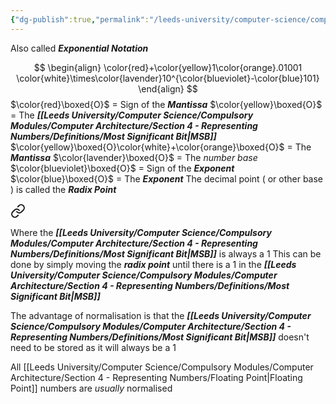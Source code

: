 ```yaml
---
{"dg-publish":true,"permalink":"/leeds-university/computer-science/compulsory-modules/computer-architecture/section-4-representing-numbers/scientific-representation/scientific-representation/"}
---
```


Also called ***Exponential Notation***

$$
\begin{align}
\color{red}+\color{yellow}1\color{orange}.01001
\color{white}\times\color{lavender}10^{\color{blueviolet}-\color{blue}101}
\end{align}
$$
$\color{red}\boxed{O}$ = Sign of the ***Mantissa***
$\color{yellow}\boxed{O}$ = The ***[[Leeds University/Computer Science/Compulsory Modules/Computer Architecture/Section 4 - Representing Numbers/Definitions/Most Significant Bit\|MSB]]***
$\color{yellow}\boxed{O}\color{white}+\color{orange}\boxed{O}$ = The ***Mantissa***
$\color{lavender}\boxed{O}$ = The *number base* 
$\color{blueviolet}\boxed{O}$ = Sign of the ***Exponent***
$\color{blue}\boxed{O}$ = The ***Exponent***
The decimal point ( or other base ) is called the ***Radix Point***


<div class="transclusion internal-embed is-loaded"><a class="markdown-embed-link" href="/leeds-university/computer-science/compulsory-modules/computer-architecture/section-4-representing-numbers/scientific-representation/normalisation/" aria-label="Open link"><svg xmlns="http://www.w3.org/2000/svg" width="24" height="24" viewBox="0 0 24 24" fill="none" stroke="currentColor" stroke-width="2" stroke-linecap="round" stroke-linejoin="round" class="svg-icon lucide-link"><path d="M10 13a5 5 0 0 0 7.54.54l3-3a5 5 0 0 0-7.07-7.07l-1.72 1.71"></path><path d="M14 11a5 5 0 0 0-7.54-.54l-3 3a5 5 0 0 0 7.07 7.07l1.71-1.71"></path></svg></a><div class="markdown-embed">




Where the ***[[Leeds University/Computer Science/Compulsory Modules/Computer Architecture/Section 4 - Representing Numbers/Definitions/Most Significant Bit\|MSB]]*** is always a 1
This can be done by simply moving the ***radix point*** until there is a 1 in the ***[[Leeds University/Computer Science/Compulsory Modules/Computer Architecture/Section 4 - Representing Numbers/Definitions/Most Significant Bit\|MSB]]***

The advantage of normalisation is that the ***[[Leeds University/Computer Science/Compulsory Modules/Computer Architecture/Section 4 - Representing Numbers/Definitions/Most Significant Bit\|MSB]]*** doesn't need to be stored as it will always be a 1

All [[Leeds University/Computer Science/Compulsory Modules/Computer Architecture/Section 4 - Representing Numbers/Floating Point\|Floating Point]] numbers are *usually* normalised

</div></div>

